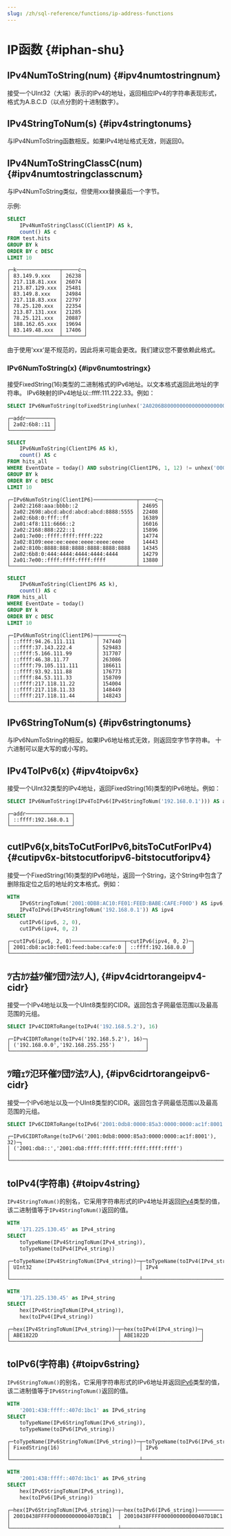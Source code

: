 ```yaml
---
slug: /zh/sql-reference/functions/ip-address-functions
---
```

# IP函数 {#iphan-shu}

## IPv4NumToString(num) {#ipv4numtostringnum}

接受一个UInt32（大端）表示的IPv4的地址，返回相应IPv4的字符串表现形式，格式为A.B.C.D（以点分割的十进制数字）。

## IPv4StringToNum(s) {#ipv4stringtonums}

与IPv4NumToString函数相反。如果IPv4地址格式无效，则返回0。

## IPv4NumToStringClassC(num) {#ipv4numtostringclasscnum}

与IPv4NumToString类似，但使用xxx替换最后一个字节。

示例:

``` sql
SELECT
    IPv4NumToStringClassC(ClientIP) AS k,
    count() AS c
FROM test.hits
GROUP BY k
ORDER BY c DESC
LIMIT 10
```

    ┌─k──────────────┬─────c─┐
    │ 83.149.9.xxx   │ 26238 │
    │ 217.118.81.xxx │ 26074 │
    │ 213.87.129.xxx │ 25481 │
    │ 83.149.8.xxx   │ 24984 │
    │ 217.118.83.xxx │ 22797 │
    │ 78.25.120.xxx  │ 22354 │
    │ 213.87.131.xxx │ 21285 │
    │ 78.25.121.xxx  │ 20887 │
    │ 188.162.65.xxx │ 19694 │
    │ 83.149.48.xxx  │ 17406 │
    └────────────────┴───────┘

由于使用’xxx’是不规范的，因此将来可能会更改。我们建议您不要依赖此格式。

### IPv6NumToString(x) {#ipv6numtostringx}

接受FixedString(16)类型的二进制格式的IPv6地址。以文本格式返回此地址的字符串。
IPv6映射的IPv4地址以::ffff:111.222.33。例如：

``` sql
SELECT IPv6NumToString(toFixedString(unhex('2A0206B8000000000000000000000011'), 16)) AS addr
```

    ┌─addr─────────┐
    │ 2a02:6b8::11 │
    └──────────────┘

``` sql
SELECT
    IPv6NumToString(ClientIP6 AS k),
    count() AS c
FROM hits_all
WHERE EventDate = today() AND substring(ClientIP6, 1, 12) != unhex('00000000000000000000FFFF')
GROUP BY k
ORDER BY c DESC
LIMIT 10
```

    ┌─IPv6NumToString(ClientIP6)──────────────┬─────c─┐
    │ 2a02:2168:aaa:bbbb::2                   │ 24695 │
    │ 2a02:2698:abcd:abcd:abcd:abcd:8888:5555 │ 22408 │
    │ 2a02:6b8:0:fff::ff                      │ 16389 │
    │ 2a01:4f8:111:6666::2                    │ 16016 │
    │ 2a02:2168:888:222::1                    │ 15896 │
    │ 2a01:7e00::ffff:ffff:ffff:222           │ 14774 │
    │ 2a02:8109:eee:ee:eeee:eeee:eeee:eeee    │ 14443 │
    │ 2a02:810b:8888:888:8888:8888:8888:8888  │ 14345 │
    │ 2a02:6b8:0:444:4444:4444:4444:4444      │ 14279 │
    │ 2a01:7e00::ffff:ffff:ffff:ffff          │ 13880 │
    └─────────────────────────────────────────┴───────┘

``` sql
SELECT
    IPv6NumToString(ClientIP6 AS k),
    count() AS c
FROM hits_all
WHERE EventDate = today()
GROUP BY k
ORDER BY c DESC
LIMIT 10
```

    ┌─IPv6NumToString(ClientIP6)─┬──────c─┐
    │ ::ffff:94.26.111.111       │ 747440 │
    │ ::ffff:37.143.222.4        │ 529483 │
    │ ::ffff:5.166.111.99        │ 317707 │
    │ ::ffff:46.38.11.77         │ 263086 │
    │ ::ffff:79.105.111.111      │ 186611 │
    │ ::ffff:93.92.111.88        │ 176773 │
    │ ::ffff:84.53.111.33        │ 158709 │
    │ ::ffff:217.118.11.22       │ 154004 │
    │ ::ffff:217.118.11.33       │ 148449 │
    │ ::ffff:217.118.11.44       │ 148243 │
    └────────────────────────────┴────────┘

## IPv6StringToNum(s) {#ipv6stringtonums}

与IPv6NumToString的相反。如果IPv6地址格式无效，则返回空字节字符串。
十六进制可以是大写的或小写的。

## IPv4ToIPv6(x) {#ipv4toipv6x}

接受一个UInt32类型的IPv4地址，返回FixedString(16)类型的IPv6地址。例如：

``` sql
SELECT IPv6NumToString(IPv4ToIPv6(IPv4StringToNum('192.168.0.1'))) AS addr
```

    ┌─addr───────────────┐
    │ ::ffff:192.168.0.1 │
    └────────────────────┘

## cutIPv6(x,bitsToCutForIPv6,bitsToCutForIPv4) {#cutipv6x-bitstocutforipv6-bitstocutforipv4}

接受一个FixedString(16)类型的IPv6地址，返回一个String，这个String中包含了删除指定位之后的地址的文本格式。例如：

``` sql
WITH
    IPv6StringToNum('2001:0DB8:AC10:FE01:FEED:BABE:CAFE:F00D') AS ipv6,
    IPv4ToIPv6(IPv4StringToNum('192.168.0.1')) AS ipv4
SELECT
    cutIPv6(ipv6, 2, 0),
    cutIPv6(ipv4, 0, 2)
```

    ┌─cutIPv6(ipv6, 2, 0)─────────────────┬─cutIPv6(ipv4, 0, 2)─┐
    │ 2001:db8:ac10:fe01:feed:babe:cafe:0 │ ::ffff:192.168.0.0  │
    └─────────────────────────────────────┴─────────────────────┘

## ﾂ古ｶﾂ益ﾂ催ﾂ団ﾂ法ﾂ人), {#ipv4cidrtorangeipv4-cidr}

接受一个IPv4地址以及一个UInt8类型的CIDR。返回包含子网最低范围以及最高范围的元组。

``` sql
SELECT IPv4CIDRToRange(toIPv4('192.168.5.2'), 16)
```

    ┌─IPv4CIDRToRange(toIPv4('192.168.5.2'), 16)─┐
    │ ('192.168.0.0','192.168.255.255')          │
    └────────────────────────────────────────────┘

## ﾂ暗ｪﾂ氾环催ﾂ団ﾂ法ﾂ人), {#ipv6cidrtorangeipv6-cidr}

接受一个IPv6地址以及一个UInt8类型的CIDR。返回包含子网最低范围以及最高范围的元组。

``` sql
SELECT IPv6CIDRToRange(toIPv6('2001:0db8:0000:85a3:0000:0000:ac1f:8001'), 32);
```

    ┌─IPv6CIDRToRange(toIPv6('2001:0db8:0000:85a3:0000:0000:ac1f:8001'), 32)─┐
    │ ('2001:db8::','2001:db8:ffff:ffff:ffff:ffff:ffff:ffff')                │
    └────────────────────────────────────────────────────────────────────────┘

## toIPv4(字符串) {#toipv4string}

`IPv4StringToNum()`的别名，它采用字符串形式的IPv4地址并返回[IPv4](../../sql-reference/functions/ip-address-functions.md)类型的值，该二进制值等于`IPv4StringToNum()`返回的值。

``` sql
WITH
    '171.225.130.45' as IPv4_string
SELECT
    toTypeName(IPv4StringToNum(IPv4_string)),
    toTypeName(toIPv4(IPv4_string))
```

    ┌─toTypeName(IPv4StringToNum(IPv4_string))─┬─toTypeName(toIPv4(IPv4_string))─┐
    │ UInt32                                   │ IPv4                            │
    └──────────────────────────────────────────┴─────────────────────────────────┘

``` sql
WITH
    '171.225.130.45' as IPv4_string
SELECT
    hex(IPv4StringToNum(IPv4_string)),
    hex(toIPv4(IPv4_string))
```

    ┌─hex(IPv4StringToNum(IPv4_string))─┬─hex(toIPv4(IPv4_string))─┐
    │ ABE1822D                          │ ABE1822D                 │
    └───────────────────────────────────┴──────────────────────────┘

## toIPv6(字符串) {#toipv6string}

`IPv6StringToNum()`的别名，它采用字符串形式的IPv6地址并返回[IPv6](../../sql-reference/functions/ip-address-functions.md)类型的值，该二进制值等于`IPv6StringToNum()`返回的值。

``` sql
WITH
    '2001:438:ffff::407d:1bc1' as IPv6_string
SELECT
    toTypeName(IPv6StringToNum(IPv6_string)),
    toTypeName(toIPv6(IPv6_string))
```

    ┌─toTypeName(IPv6StringToNum(IPv6_string))─┬─toTypeName(toIPv6(IPv6_string))─┐
    │ FixedString(16)                          │ IPv6                            │
    └──────────────────────────────────────────┴─────────────────────────────────┘

``` sql
WITH
    '2001:438:ffff::407d:1bc1' as IPv6_string
SELECT
    hex(IPv6StringToNum(IPv6_string)),
    hex(toIPv6(IPv6_string))
```

    ┌─hex(IPv6StringToNum(IPv6_string))─┬─hex(toIPv6(IPv6_string))─────────┐
    │ 20010438FFFF000000000000407D1BC1  │ 20010438FFFF000000000000407D1BC1 │
    └───────────────────────────────────┴──────────────────────────────────┘


